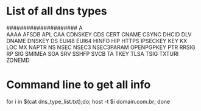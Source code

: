 # List of all dns types
#####################
A <br />
AAAA
AFSDB
APL
CAA
CDNSKEY
CDS
CERT
CNAME
CSYNC
DHCID
DLV
DNAME
DNSKEY
DS
EUI48
EUI64
HINFO
HIP
HTTPS
IPSECKEY
KEY
KX
LOC
MX
NAPTR
NS
NSEC
NSEC3
NSEC3PARAM
OPENPGPKEY
PTR
RRSIG
RP
SIG
SMIMEA
SOA
SRV
SSHFP
SVCB
TA
TKEY
TLSA
TSIG
TXTURI
ZONEMD

# Command line to get all info
for i in $(cat dns_type_list.txt);do; host -t $i domain.com.br; done
